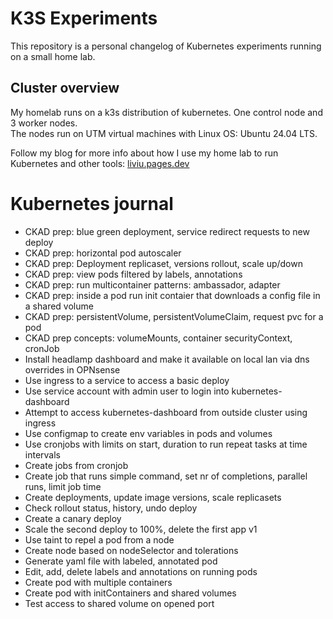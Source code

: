 # K3S Experiments
This repository is a personal changelog of Kubernetes experiments running on a small home lab.

## Cluster overview
My homelab runs on a k3s distribution of kubernetes. One control node and 3 worker nodes.  
The nodes run on UTM virtual machines with Linux OS: Ubuntu 24.04 LTS. 
 
Follow my blog for more info about how I use my home lab to run Kubernetes and other tools:
[liviu.pages.dev](https://liviu.pages.dev/)

# Kubernetes journal
- CKAD prep: blue green deployment, service redirect requests to new deploy
- CKAD prep: horizontal pod autoscaler
- CKAD prep: Deployment replicaset, versions rollout, scale up/down 
- CKAD prep: view pods filtered by labels, annotations
- CKAD prep: run multicontainer patterns: ambassador, adapter
- CKAD prep: inside a pod run init contaier that downloads a config file in a shared volume
- CKAD prep: persistentVolume, persistentVolumeClaim, request pvc for a pod
- CKAD prep concepts: volumeMounts, container securityContext, cronJob
- Install headlamp dashboard and make it available on local lan via dns overrides in OPNsense
- Use ingress to a service to access a basic deploy
- Use service account with admin user to login into kubernetes-dashboard
- Attempt to access kubernetes-dashboard from outside cluster using ingress
- Use configmap to create env variables in pods and volumes
- Use cronjobs with limits on start, duration to run repeat tasks at time intervals
- Create jobs from cronjob
- Create job that runs simple command, set nr of completions, parallel runs, limit job time
- Create deployments, update image versions, scale replicasets
- Check rollout status, history, undo deploy
- Create a canary deploy
- Scale the second deploy to 100%, delete the first app v1
- Use taint to repel a pod from a node
- Create node based on nodeSelector and tolerations
- Generate yaml file with labeled, annotated pod
- Edit, add, delete labels and annotations on running pods
- Create pod with multiple containers
- Create pod with initContainers and shared volumes
- Test access to shared volume on opened port
